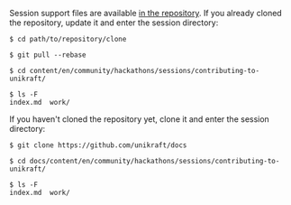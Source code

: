 Session support files are available [in the repository](https://github.com/unikraft/docs).
If you already cloned the repository, update it and enter the session directory:

```
$ cd path/to/repository/clone

$ git pull --rebase

$ cd content/en/community/hackathons/sessions/contributing-to-unikraft/

$ ls -F
index.md  work/
```

If you haven't cloned the repository yet, clone it and enter the session directory:

```
$ git clone https://github.com/unikraft/docs

$ cd docs/content/en/community/hackathons/sessions/contributing-to-unikraft/

$ ls -F
index.md  work/
```
